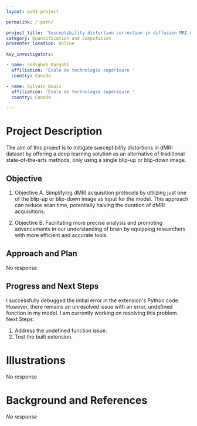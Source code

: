 ```yaml
---
layout: pw41-project

permalink: /:path/

project_title: 'Susceptibility distortion correction in diffusion MRI dataset '
category: Quantification and Computation
presenter_location: Online

key_investigators:

- name: Sedigheh Dargahi
  affiliation: 'École de technologie supérieure '
  country: Canada

- name: Sylvain Bouix
  affiliation: 'École de technologie supérieure '
  country: Canada

---
```


# Project Description

<!-- Add a short paragraph describing the project. -->


The aim of this project is to mitigate susceptibility distortions in dMRI dataset by offering a deep learning solution as an alternative of traditional state-of-the-arts methods, only using a single blip-up or blip-down image.



## Objective

<!-- Describe here WHAT you would like to achieve (what you will have as end result). -->


1. Objective A. Simplifying dMRI acquisition protocols by utilizing just one of the blip-up or blip-down image as input for the model. This approach can reduce scan time, potentially halving the duration of dMRI acquisitions.

2. Objective B. Facilitating more precise analysis and promoting advancements in our understanding of brain by equipping researchers with more efficient and accurate tools.




## Approach and Plan

<!-- Describe here HOW you would like to achieve the objectives stated above. -->


No response




## Progress and Next Steps

<!-- Update this section as you make progress, describing of what you have ACTUALLY DONE.
     If there are specific steps that you could not complete then you can describe them here, too. -->


I successfully debugged the initial error in the extension's Python code. However, there remains an unresolved issue with an error, undefined function in my model. I am currently working on resolving this problem.
Next Steps:
 1. Address the undefined function issue.
 2. Test the built extension.




# Illustrations

<!-- Add pictures and links to videos that demonstrate what has been accomplished. -->


No response



# Background and References

<!-- If you developed any software, include link to the source code repository.
     If possible, also add links to sample data, and to any relevant publications. -->


_No response_
